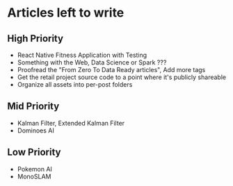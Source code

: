# Articles left to write

## High Priority
- React Native Fitness Application with Testing
- Something with the Web, Data Science or Spark ???
- Proofread the "From Zero To Data Ready articles", Add more tags
- Get the retail project source code to a point where it's publicly shareable
- Organize all assets into per-post folders

## Mid Priority
- Kalman Filter, Extended Kalman Filter
- Dominoes AI

## Low Priority
- Pokemon AI
- MonoSLAM